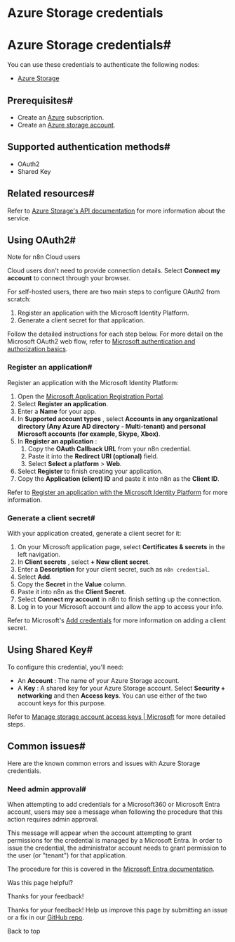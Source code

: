 # Azure Storage credentials

[ ](https://github.com/n8n-io/n8n-docs/edit/main/docs/integrations/builtin/credentials/azurestorage.md "Edit this page")

# Azure Storage credentials#

You can use these credentials to authenticate the following nodes:

  * [Azure Storage](../../app-nodes/n8n-nodes-base.azurestorage/)



## Prerequisites#

  * Create an [Azure](https://azure.microsoft.com) subscription.
  * Create an [Azure storage account](https://learn.microsoft.com/en-us/azure/storage/common/storage-account-create).



## Supported authentication methods#

  * OAuth2
  * Shared Key



## Related resources#

Refer to [Azure Storage's API documentation](https://learn.microsoft.com/en-us/rest/api/storageservices/) for more information about the service.

## Using OAuth2#

Note for n8n Cloud users

Cloud users don't need to provide connection details. Select **Connect my account** to connect through your browser.

For self-hosted users, there are two main steps to configure OAuth2 from scratch:

  1. Register an application with the Microsoft Identity Platform.
  2. Generate a client secret for that application.



Follow the detailed instructions for each step below. For more detail on the Microsoft OAuth2 web flow, refer to [Microsoft authentication and authorization basics](https://learn.microsoft.com/en-us/graph/auth/auth-concepts). 

### Register an application#

Register an application with the Microsoft Identity Platform:

  1. Open the [Microsoft Application Registration Portal](https://aka.ms/appregistrations).
  2. Select **Register an application**.
  3. Enter a **Name** for your app.
  4. In **Supported account types** , select **Accounts in any organizational directory (Any Azure AD directory - Multi-tenant) and personal Microsoft accounts (for example, Skype, Xbox)**.
  5. In **Register an application** :
     1. Copy the **OAuth Callback URL** from your n8n credential.
     2. Paste it into the **Redirect URI (optional)** field.
     3. Select **Select a platform** > **Web**.
  6. Select **Register** to finish creating your application.
  7. Copy the **Application (client) ID** and paste it into n8n as the **Client ID**.



Refer to [Register an application with the Microsoft Identity Platform](https://learn.microsoft.com/en-us/graph/auth-register-app-v2) for more information.

### Generate a client secret#

With your application created, generate a client secret for it:

  1. On your Microsoft application page, select **Certificates & secrets** in the left navigation.
  2. In **Client secrets** , select **\+ New client secret**.
  3. Enter a **Description** for your client secret, such as `n8n credential`.
  4. Select **Add**.
  5. Copy the **Secret** in the **Value** column.
  6. Paste it into n8n as the **Client Secret**.
  7. Select **Connect my account** in n8n to finish setting up the connection.
  8. Log in to your Microsoft account and allow the app to access your info.



Refer to Microsoft's [Add credentials](https://learn.microsoft.com/en-us/graph/auth-register-app-v2#add-credentials) for more information on adding a client secret.

## Using Shared Key#

To configure this credential, you'll need:

  * An **Account** : The name of your Azure Storage account.
  * A **Key** : A shared key for your Azure Storage account. Select **Security + networking** and then **Access keys**. You can use either of the two account keys for this purpose.



Refer to [Manage storage account access keys | Microsoft](https://learn.microsoft.com/en-us/azure/storage/common/storage-account-keys-manage) for more detailed steps.

## Common issues#

Here are the known common errors and issues with Azure Storage credentials.

### Need admin approval#

When attempting to add credentials for a Microsoft360 or Microsoft Entra account, users may see a message when following the procedure that this action requires admin approval.

This message will appear when the account attempting to grant permissions for the credential is managed by a Microsoft Entra. In order to issue the credential, the administrator account needs to grant permission to the user (or "tenant") for that application.

The procedure for this is covered in the [Microsoft Entra documentation](https://learn.microsoft.com/en-us/entra/identity/enterprise-apps/grant-admin-consent).

Was this page helpful? 

Thanks for your feedback! 

Thanks for your feedback! Help us improve this page by submitting an issue or a fix in our [GitHub repo](https://github.com/n8n-io/n8n-docs). 

Back to top 
